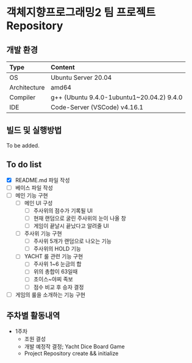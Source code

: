# 객체지향프로그래밍2 팀 프로젝트 Repository

## 개발 환경
| Type | Content |
|:---|:---|
| OS | Ubuntu Server 20.04 |
| Architecture | amd64 |
| Compiler | g++ (Ubuntu 9.4.0-1ubuntu1~20.04.2) 9.4.0 |
| IDE | Code-Server (VSCode) v4.16.1 |

## 빌드 및 실행방법
To be added.

## To do list
- [X] README.md 파일 작성
- [ ] 베이스 파일 작성
- [ ] 메인 기능 구현
  - [ ] 메인 UI 구성
    - [ ] 주사위의 점수가 기록될 UI
    - [ ] 현재 랜덤으로 굴린 주사위의 눈이 나올 창
    - [ ] 게임이 끝날시 끝났다고 알려줄 UI
  - [ ] 주사위 기능 구현
    - [ ] 주사위 5개가 랜덤으로 나오는 기능
    - [ ] 주사위의 HOLD 기능
  - [ ] YACHT 룰 관련 기능 구현
    - [ ] 주사위 1~6 눈금의 합
    - [ ] 위의 총합이 63일때
    - [ ] 초이스~야찌 족보
    - [ ] 점수 비교 후 승자 결정
- [ ] 게임의 룰을 소개하는 기능 구현

## 주차별 활동내역
- 1주차
  - 조원 결성
  - 개발 예정작 결정; Yacht Dice Board Game
  - Project Repository create && initialize